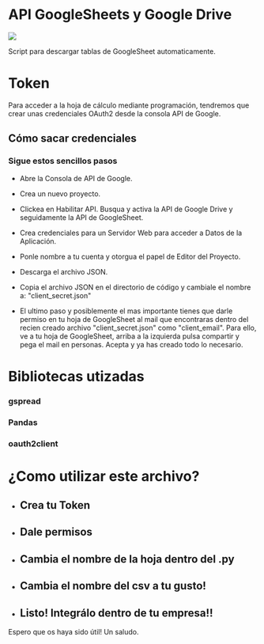 # API GoogleSheets y Google Drive
![](https://como-funciona.com/wp-content/uploads/2020/02/c%C3%B3mo-funciona-google-sheets.png)

Script para descargar tablas de GoogleSheet automaticamente. 

# Token 

Para acceder a la hoja de cálculo mediante programación, tendremos que crear unas credenciales OAuth2 desde la consola API de Google.

## Cómo sacar credenciales
### Sigue estos sencillos pasos 

- Abre la Consola de API de Google.
- Crea un nuevo proyecto.
- Clickea en Habilitar API. Busqua y activa la API de Google Drive y seguidamente la API de GoogleSheet.
- Crea credenciales para un Servidor Web para acceder a Datos de la Aplicación.
- Ponle nombre a tu cuenta y otorgua el papel de Editor del Proyecto.
- Descarga el archivo JSON.
- Copia el archivo JSON en el  directorio de código y cambiale el nombre a: "client_secret.json"

- El ultimo paso y posiblemente el mas importante tienes que darle permiso en tu hoja de GoogleSheet al mail que encontraras dentro del recien creado archivo "client_secret.json" como "client_email". Para ello, ve a tu hoja de GoogleSheet, arriba a la izquierda pulsa compartir y pega el mail en personas. Acepta y ya has creado todo lo necesario. 

# Bibliotecas utizadas
### gspread
### Pandas
### oauth2client


# ¿Como utilizar este archivo?

- ## Crea tu Token
- ## Dale permisos
- ## Cambia el nombre de la hoja dentro del .py
- ## Cambia el nombre del csv a tu gusto! 
- ## Listo! Integrálo dentro de tu empresa!! 

Espero que os haya sido útil! Un saludo. 

